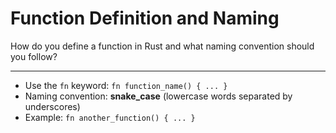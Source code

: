 # Function Definition and Naming

How do you define a function in Rust and what naming convention should you follow?

---

- Use the `fn` keyword: `fn function_name() { ... }`
- Naming convention: **snake_case** (lowercase words separated by underscores)
- Example: `fn another_function() { ... }`